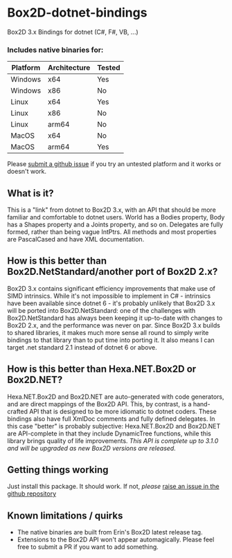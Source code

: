 # Box2D-dotnet-bindings
Box2D 3.x Bindings for dotnet (C#, F#, VB, ...)

### Includes native binaries for:

| Platform  | Architecture | Tested |
|-----------| ------------ |-------|
| Windows   | x64          | Yes   |
| Windows   | x86          | No    |
| Linux     | x64          | Yes   |
| Linux     | x86          | No    |
| Linux     | arm64        | No    |
| MacOS     | x64          | No    |
| MacOS     | arm64        | Yes   |

Please [submit a github issue](https://github.com/HughPH/Box2D-dotnet-bindings/issues) if you try an untested platform and it works or doesn't work.

## What is it?
This is a "link" from dotnet to Box2D 3.x, with an API that should be more familiar and comfortable to dotnet users. World has a Bodies property, Body has a Shapes property and a Joints property, and so on. Delegates are fully formed, rather than being vague IntPtrs. All methods and most properties are PascalCased and have XML documentation.

## How is this better than Box2D.NetStandard/another port of Box2D 2.x?
Box2D 3.x contains significant efficiency improvements that make use of SIMD intrinsics.
While it's not impossible to implement in C# - intrinsics have been available since dotnet 6 - it's probably unlikely that Box2D 3.x will be ported into Box2D.NetStandard: one of the challenges with Box2D.NetStandard has always been keeping it up-to-date with changes to Box2D 2.x, and the performance was never on par. Since Box2D 3.x builds to shared libraries, it makes much more sense all round to simply write bindings to that library than to put time into porting it. It also means I can target .net standard 2.1 instead of dotnet 6 or above.

## How is this better than Hexa.NET.Box2D or Box2D.NET?
Hexa.NET.Box2D and Box2D.NET are auto-generated with code generators, and are direct mappings of the Box2D API. This, by contrast, is a hand-crafted API that is designed to be more idiomatic to dotnet coders.
These bindings also have full XmlDoc comments and fully defined delegates.
In this case "better" is probably subjective: Hexa.NET.Box2D and Box2D.NET are API-complete in that they include DynamicTree functions, while this library brings quality of life improvements. *This API is complete up to 3.1.0 and will be upgraded as new Box2D versions are released.* 

## Getting things working
Just install this package. It should work. If not, *please* [raise an issue in the github repository](https://github.com/HughPH/Box2D-dotnet-bindings/issues)

## Known limitations / quirks
- The native binaries are built from Erin's Box2D latest release tag.
- Extensions to the Box2D API won't appear automagically. Please feel free to submit a PR if you want to add something.

